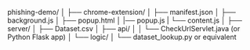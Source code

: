 
phishing-demo/
│
├── chrome-extension/
│   ├── manifest.json
│   ├── background.js
│   ├── popup.html
│   |── popup.js
|   └── content.js
│
├── server/
│   ├── Dataset.csv
│   ├── api/
│   │    └── CheckUrlServlet.java (or Python Flask app)
│   └── logic/
│         └── dataset_lookup.py or equivalent

